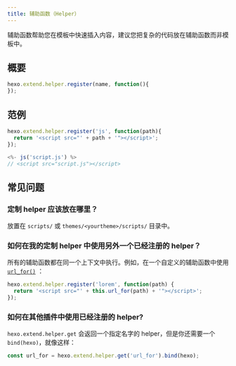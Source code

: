 ```yaml
---
title: 辅助函数（Helper）
---
```

辅助函数帮助您在模板中快速插入内容，建议您把复杂的代码放在辅助函数而非模板中。

## 概要

``` js
hexo.extend.helper.register(name, function(){
});
```

## 范例

``` js
hexo.extend.helper.register('js', function(path){
  return '<script src="' + path + '"></script>';
});
```

``` js
<%- js('script.js') %>
// <script src="script.js"></script>
```

## 常见问题

### 定制 helper 应该放在哪里？

放置在 `scripts/` 或 `themes/<yourtheme>/scripts/` 目录中。

### 如何在我的定制 helper 中使用另外一个已经注册的 helper？

所有的辅助函数都在同一个上下文中执行。例如，在一个自定义的辅助函数中使用 [`url_for()`](/zh-cn/docs/helpers#url-for) ：
``` js
hexo.extend.helper.register('lorem', function(path) {
  return '<script src="' + this.url_for(path) + '"></script>';
});
```

### 如何在其他插件中使用已经注册的 helper?

`hexo.extend.helper.get` 会返回一个指定名字的 helper，但是你还需要一个 `bind(hexo)`，就像这样：

``` js
const url_for = hexo.extend.helper.get('url_for').bind(hexo);
```
